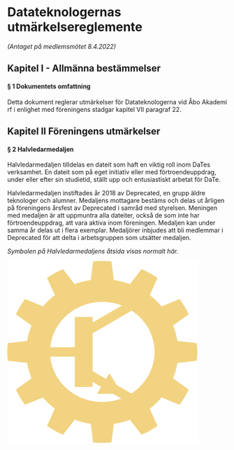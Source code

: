 # Datateknologernas utmärkelsereglemente

*(Antaget på medlemsmötet 8.4.2022)*

## Kapitel I - Allmänna bestämmelser

#### § 1 Dokumentets omfattning

Detta dokument reglerar utmärkelser för Datateknologerna vid Åbo Akademi rf i enlighet med föreningens stadgar kapitel VII paragraf 22.

## Kapitel II Föreningens utmärkelser

#### § 2 Halvledarmedaljen

Halvledarmedaljen tilldelas en dateit som haft en viktig roll inom DaTes verksamhet. En dateit som på eget initiativ eller med förtroendeuppdrag, under eller efter sin studietid, ställt upp och entusiastiskt arbetat för DaTe.

Halvledarmedaljen instiftades år 2018 av Deprecated, en grupp äldre teknologer och alumner. Medaljens mottagare bestäms och delas ut årligen på föreningens årsfest av Deprecated i samråd med styrelsen. Meningen med medaljen är att uppmuntra alla dateiter, också de som inte har förtroendeuppdrag, att vara aktiva inom föreningen. Medaljen kan under samma år delas ut i flera exemplar. Medaljörer inbjudes att bli medlemmar i Deprecated för att delta i arbetsgruppen som utsätter medaljen.

*Symbolen på Halvledarmedaljens åtsida visas normalt här.*

![Symbolen på Halvledarmedaljens åtsida](images/halvledar_ex.png)